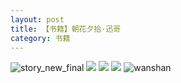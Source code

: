 ```yaml
---
layout: post
title: 【书籍】朝花夕拾·迅哥
category: 书籍
---
```

![story_new_final](http://rjbwi03xh.hd-bkt.clouddn.com/img/story_new_final_0322.png)
![](http://rjbwd52rw.hd-bkt.clouddn.com/img/funny-220611-4.jpg)
![](http://rjbwd52rw.hd-bkt.clouddn.com/img/xunge-220611-1.jpg)
![](http://rjbwd52rw.hd-bkt.clouddn.com/img/xunge-220611-2.jpg)
![wanshan](http://rjbwi03xh.hd-bkt.clouddn.com/img/wanshan.png)
  




